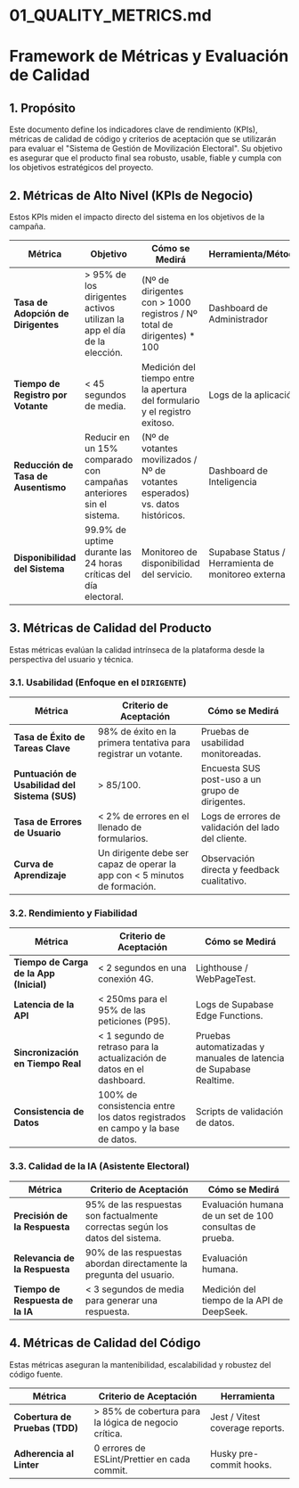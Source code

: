 # 01_QUALITY_METRICS.md

# Framework de Métricas y Evaluación de Calidad

## 1. Propósito

Este documento define los indicadores clave de rendimiento (KPIs), métricas de calidad de código y criterios de aceptación que se utilizarán para evaluar el "Sistema de Gestión de Movilización Electoral". Su objetivo es asegurar que el producto final sea robusto, usable, fiable y cumpla con los objetivos estratégicos del proyecto.

## 2. Métricas de Alto Nivel (KPIs de Negocio)

Estos KPIs miden el impacto directo del sistema en los objetivos de la campaña.

| Métrica | Objetivo | Cómo se Medirá | Herramienta/Método |
| --- | --- | --- | --- |
| **Tasa de Adopción de Dirigentes** | > 95% de los dirigentes activos utilizan la app el día de la elección. | (Nº de dirigentes con > 1000 registros / Nº total de dirigentes) * 100 | Dashboard de Administrador |
| **Tiempo de Registro por Votante** | < 45 segundos de media. | Medición del tiempo entre la apertura del formulario y el registro exitoso. | Logs de la aplicación |
| **Reducción de Tasa de Ausentismo** | Reducir en un 15% comparado con campañas anteriores sin el sistema. | (Nº de votantes movilizados / Nº de votantes esperados) vs. datos históricos. | Dashboard de Inteligencia |
| **Disponibilidad del Sistema** | 99.9% de uptime durante las 24 horas críticas del día electoral. | Monitoreo de disponibilidad del servicio. | Supabase Status / Herramienta de monitoreo externa |

## 3. Métricas de Calidad del Producto

Estas métricas evalúan la calidad intrínseca de la plataforma desde la perspectiva del usuario y técnica.

### 3.1. Usabilidad (Enfoque en el `DIRIGENTE`)

| Métrica | Criterio de Aceptación | Cómo se Medirá |
| --- | --- | --- |
| **Tasa de Éxito de Tareas Clave** | 98% de éxito en la primera tentativa para registrar un votante. | Pruebas de usabilidad monitoreadas. |
| **Puntuación de Usabilidad del Sistema (SUS)** | > 85/100. | Encuesta SUS post-uso a un grupo de dirigentes. |
| **Tasa de Errores de Usuario** | < 2% de errores en el llenado de formularios. | Logs de errores de validación del lado del cliente. |
| **Curva de Aprendizaje** | Un dirigente debe ser capaz de operar la app con < 5 minutos de formación. | Observación directa y feedback cualitativo. |

### 3.2. Rendimiento y Fiabilidad

| Métrica | Criterio de Aceptación | Cómo se Medirá |
| --- | --- | --- |
| **Tiempo de Carga de la App (Inicial)** | < 2 segundos en una conexión 4G. | Lighthouse / WebPageTest. |
| **Latencia de la API** | < 250ms para el 95% de las peticiones (P95). | Logs de Supabase Edge Functions. |
| **Sincronización en Tiempo Real** | < 1 segundo de retraso para la actualización de datos en el dashboard. | Pruebas automatizadas y manuales de latencia de Supabase Realtime. |
| **Consistencia de Datos** | 100% de consistencia entre los datos registrados en campo y la base de datos. | Scripts de validación de datos. |

### 3.3. Calidad de la IA (Asistente Electoral)

| Métrica | Criterio de Aceptación | Cómo se Medirá |
| --- | --- | --- |
| **Precisión de la Respuesta** | 95% de las respuestas son factualmente correctas según los datos del sistema. | Evaluación humana de un set de 100 consultas de prueba. |
| **Relevancia de la Respuesta** | 90% de las respuestas abordan directamente la pregunta del usuario. | Evaluación humana. |
| **Tiempo de Respuesta de la IA** | < 3 segundos de media para generar una respuesta. | Medición del tiempo de la API de DeepSeek. |

## 4. Métricas de Calidad del Código

Estas métricas aseguran la mantenibilidad, escalabilidad y robustez del código fuente.

| Métrica | Criterio de Aceptación | Herramienta |
| --- | --- | --- |
| **Cobertura de Pruebas (TDD)** | > 85% de cobertura para la lógica de negocio crítica. | Jest / Vitest coverage reports. |
| **Adherencia al Linter** | 0 errores de ESLint/Prettier en cada commit. | Husky pre-commit hooks. |